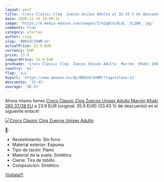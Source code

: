 ```yaml
---
layout: post
title: 'Crocs Classic Clog  Zuecos Unisex Adulto al 33.43 % de descuento'
date: 2020-12-14 19:09:31
image: 'https://m.media-amazon.com/images/I/41qDCnLRLGL._SL200_.jpg'
comments: true
category: ofertas
author: ring
slug: 'B0014C3VWM-es'
actualPrice: 23.9 EUR
currency: EUR
price: 23.9
comparePrice: 35.9 EUR
prodname: 'Crocs Classic Clog  Zuecos Unisex Adulto  Marrón  Khaki 260   37/38 EU'
country: 'es'
flag: '🇪🇸'
buyurl: 'https://www.amazon.es/dp/B0014C3VWM/?tag=tolees-21'
descuento: '33.43'
average: '30.57'
---
```


Ahora mismo tienes [Crocs Classic Clog  Zuecos Unisex Adulto  Marrón  Khaki 260   37/38 EU](https://www.amazon.es/dp/B0014C3VWM/?tag=tolees-21) a 23.9 EUR (original: 35.9 EUR) (33.43 %  de descuento) en el siguiente enlace!

[![Crocs Classic Clog  Zuecos Unisex Adulto](https://m.media-amazon.com/images/I/41qDCnLRLGL._SL200_.jpg)](https://www.amazon.es/dp/B0014C3VWM/?tag=tolees-21)

🔎:

- Revestimiento: Sin forro
- Material exterior: Espuma
- Tipo de tacón: Plano
- Material de la suela: Sintético
- Cierre: Tira de tobillo
- Composición: Sintético

[Visítala!!!](https://www.amazon.es/dp/B0014C3VWM/?tag=tolees-21)
